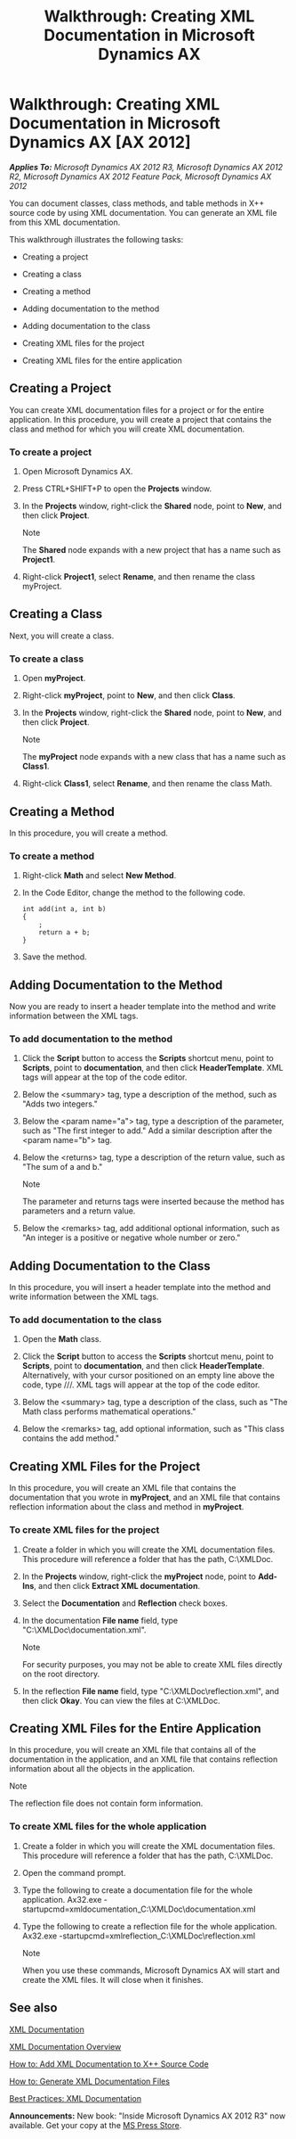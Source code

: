 ﻿---
title: 'Walkthrough: Creating XML Documentation in Microsoft Dynamics AX'
TOCTitle: 'Walkthrough: Creating XML Documentation in Microsoft Dynamics AX'
ms:assetid: 0b7f9282-98ca-4fb5-b8a8-db86131bdc87
ms:mtpsurl: https://msdn.microsoft.com/en-us/library/Cc581979(v=AX.60)
ms:contentKeyID: 35240387
ms.date: 05/18/2015
mtps_version: v=AX.60
---

# Walkthrough: Creating XML Documentation in Microsoft Dynamics AX [AX 2012]


_**Applies To:** Microsoft Dynamics AX 2012 R3, Microsoft Dynamics AX 2012 R2, Microsoft Dynamics AX 2012 Feature Pack, Microsoft Dynamics AX 2012_

You can document classes, class methods, and table methods in X++ source code by using XML documentation. You can generate an XML file from this XML documentation.

This walkthrough illustrates the following tasks:

  - Creating a project

  - Creating a class

  - Creating a method

  - Adding documentation to the method

  - Adding documentation to the class

  - Creating XML files for the project

  - Creating XML files for the entire application

## Creating a Project

You can create XML documentation files for a project or for the entire application. In this procedure, you will create a project that contains the class and method for which you will create XML documentation.

### To create a project

1.  Open Microsoft Dynamics AX.

2.  Press CTRL+SHIFT+P to open the **Projects** window.

3.  In the **Projects** window, right-click the **Shared** node, point to **New**, and then click **Project**.
    

    > [!NOTE]
    > <P>The <STRONG>Shared</STRONG> node expands with a new project that has a name such as <STRONG>Project1</STRONG>.</P>



4.  Right-click **Project1**, select **Rename**, and then rename the class myProject.

## Creating a Class

Next, you will create a class.

### To create a class

1.  Open **myProject**.

2.  Right-click **myProject**, point to **New**, and then click **Class**.

3.  In the **Projects** window, right-click the **Shared** node, point to **New**, and then click **Project**.
    

    > [!NOTE]
    > <P>The <STRONG>myProject</STRONG> node expands with a new class that has a name such as <STRONG>Class1</STRONG>.</P>



4.  Right-click **Class1**, select **Rename**, and then rename the class Math.

## Creating a Method

In this procedure, you will create a method.

### To create a method

1.  Right-click **Math** and select **New Method**.

2.  In the Code Editor, change the method to the following code.
    
        int add(int a, int b)
        {
            ;
            return a + b;
        }

3.  Save the method.

## Adding Documentation to the Method

Now you are ready to insert a header template into the method and write information between the XML tags.

### To add documentation to the method

1.  Click the **Script** button to access the **Scripts** shortcut menu, point to **Scripts**, point to **documentation**, and then click **HeaderTemplate**. XML tags will appear at the top of the code editor.

2.  Below the \<summary\> tag, type a description of the method, such as "Adds two integers."

3.  Below the \<param name="a"\> tag, type a description of the parameter, such as "The first integer to add." Add a similar description after the \<param name="b"\> tag.

4.  Below the \<returns\> tag, type a description of the return value, such as "The sum of a and b."
    

    > [!NOTE]
    > <P>The parameter and returns tags were inserted because the method has parameters and a return value.</P>



5.  Below the \<remarks\> tag, add additional optional information, such as "An integer is a positive or negative whole number or zero."

## Adding Documentation to the Class

In this procedure, you will insert a header template into the method and write information between the XML tags.

### To add documentation to the class

1.  Open the **Math** class.

2.  Click the **Script** button to access the **Scripts** shortcut menu, point to **Scripts**, point to **documentation**, and then click **HeaderTemplate**. Alternatively, with your cursor positioned on an empty line above the code, type ///. XML tags will appear at the top of the code editor.

3.  Below the \<summary\> tag, type a description of the class, such as "The Math class performs mathematical operations."

4.  Below the \<remarks\> tag, add optional information, such as "This class contains the add method."

## Creating XML Files for the Project

In this procedure, you will create an XML file that contains the documentation that you wrote in **myProject**, and an XML file that contains reflection information about the class and method in **myProject**.

### To create XML files for the project

1.  Create a folder in which you will create the XML documentation files. This procedure will reference a folder that has the path, C:\\XMLDoc.

2.  In the **Projects** window, right-click the **myProject** node, point to **Add-Ins**, and then click **Extract XML documentation**.

3.  Select the **Documentation** and **Reflection** check boxes.

4.  In the documentation **File name** field, type "C:\\XMLDoc\\documentation.xml".
    

    > [!NOTE]
    > <P>For security purposes, you may not be able to create XML files directly on the root directory.</P>



5.  In the reflection **File name** field, type "C:\\XMLDoc\\reflection.xml", and then click **Okay**. You can view the files at C:\\XMLDoc.

## Creating XML Files for the Entire Application

In this procedure, you will create an XML file that contains all of the documentation in the application, and an XML file that contains reflection information about all the objects in the application.


> [!NOTE]
> <P>The reflection file does not contain form information.</P>



### To create XML files for the whole application

1.  Create a folder in which you will create the XML documentation files. This procedure will reference a folder that has the path, C:\\XMLDoc.

2.  Open the command prompt.

3.  Type the following to create a documentation file for the whole application. Ax32.exe -startupcmd=xmldocumentation\_C:\\XMLDoc\\documentation.xml

4.  Type the following to create a reflection file for the whole application. Ax32.exe -startupcmd=xmlreflection\_C:\\XMLDoc\\reflection.xml
    

    > [!NOTE]
    > <P>When you use these commands, Microsoft Dynamics AX will start and create the XML files. It will close when it finishes.</P>



## See also

[XML Documentation](xml-documentation.md)

[XML Documentation Overview](xml-documentation-overview.md)

[How to: Add XML Documentation to X++ Source Code](how-to-add-xml-documentation-to-x-source-code.md)

[How to: Generate XML Documentation Files](how-to-generate-xml-documentation-files.md)

[Best Practices: XML Documentation](best-practices-xml-documentation.md)

  
**Announcements:** New book: "Inside Microsoft Dynamics AX 2012 R3" now available. Get your copy at the [MS Press Store](https://www.microsoftpressstore.com/store/inside-microsoft-dynamics-ax-2012-r3-9780735685109).


